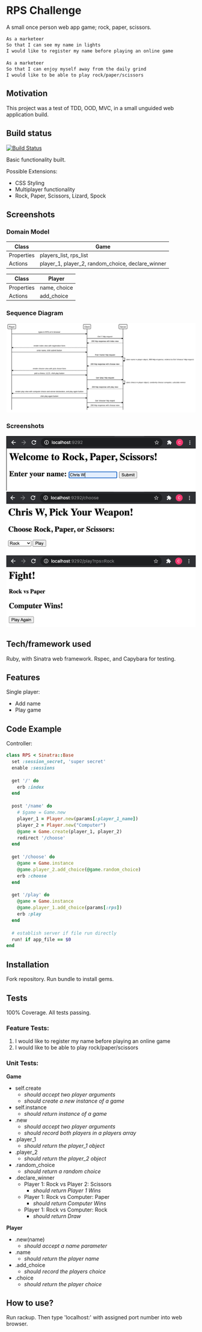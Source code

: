 # RPS Challenge
A small once person web app game; rock, paper, scissors.

    As a marketeer
    So that I can see my name in lights
    I would like to register my name before playing an online game

    As a marketeer
    So that I can enjoy myself away from the daily grind
    I would like to be able to play rock/paper/scissors

## Motivation
This project was a test of TDD, OOD, MVC, in a small unguided web application build.

## Build status
[![Build Status](https://travis-ci.com/chriswhitehouse/rps-challenge.svg?branch=master)](https://travis-ci.com/chriswhitehouse/rps-challenge)

Basic functionality built.

Possible Extensions:

* CSS Styling
* Multiplayer functionality
* Rock, Paper, Scissors, Lizard, Spock

## Screenshots

### Domain Model
|Class | Game |
|------|------|
|Properties|players_list, rps_list|
|Actions|player_1, player_2, random_choice, declare_winner|

|Class|Player|
|-----|------|
|Properties|name, choice|
|Actions|add_choice|

### Sequence Diagram
![Sequence Diagram](https://github.com/chriswhitehouse/rps-challenge/blob/main/sequence_diagram.svg)

### Screenshots
![Register Name](https://github.com/chriswhitehouse/rps-challenge/blob/main/screenshots/Screenshot%202020-12-13%20at%2022.02.50.png)
![Pick Weapon](https://github.com/chriswhitehouse/rps-challenge/blob/main/screenshots/Screenshot%202020-12-13%20at%2022.03.11.png)
![Play!](https://github.com/chriswhitehouse/rps-challenge/blob/main/screenshots/Screenshot%202020-12-13%20at%2022.03.47.png)

## Tech/framework used
Ruby, with Sinatra web framework. Rspec, and Capybara for testing.

## Features
Single player:

* Add name
* Play game

## Code Example
Controller:
```Ruby
class RPS < Sinatra::Base
  set :session_secret, 'super secret'
  enable :sessions

  get '/' do
    erb :index
  end

  post '/name' do
    # $game = Game.new
    player_1 = Player.new(params[:player_1_name])
    player_2 = Player.new("Computer")
    @game = Game.create(player_1, player_2)
    redirect '/choose'
  end

  get '/choose' do
    @game = Game.instance
    @game.player_2.add_choice(@game.random_choice)
    erb :choose
  end

  get '/play' do
    @game = Game.instance
    @game.player_1.add_choice(params[:rps])
    erb :play
  end

  # establish server if file run directly
  run! if app_file == $0
end
```

## Installation
Fork repository. Run bundle to install gems.

## Tests
100% Coverage. All tests passing.

### Feature Tests:

1. I would like to register my name before playing an online game
2. I would like to be able to  play rock/paper/scissors

### Unit Tests:

**Game**
* self.create
  * *should accept two player arguments*
  * *should create a new instance of a game*
* self.instance
  * *should return instance of a game*
* .new
  * *should accept two player arguments*
  * *should record both players in a players array*
* .player_1
  * *should return the player_1 object*
* .player_2
  * *should return the player_2 object*
* .random_choice
  * *should return a random choice*
* .declare_winner
  * Player 1: Rock vs Player 2: Scissors
    * *should return Player 1 Wins*
  * Player 1: Rock vs Computer: Paper
    * *should return Computer Wins*
  * Player 1: Rock vs Computer: Rock
    * *should return Draw*

**Player**
* .new(name)
  * *should accept a name parameter*
* .name
  * *should return the player name*
* .add_choice
  * *should record the players choice*
* .choice
  * *should return the player choice*

## How to use?
Run rackup. Then type 'localhost:' with assigned port number into web browser.
